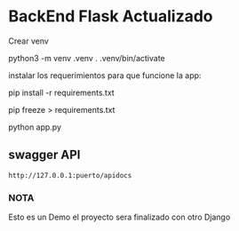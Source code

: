 # BackEnd Flask Actualizado

Crear venv

python3 -m venv .venv
. .venv/bin/activate

instalar los requerimientos para que funcione la app:

pip install -r requirements.txt

pip freeze > requirements.txt

python app.py

## swagger API

`http://127.0.0.1:puerto/apidocs`

### NOTA

Esto es un Demo el proyecto sera finalizado con otro Django
